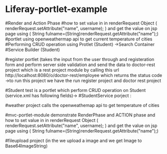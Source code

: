 # Liferay-portlet-example
#Render and Action Phase 
#how to set  value in  in renderRequest Object  ( renderRequest.setAttribute("name", username); )  and get the value on jsp page using ( String fulname=(String)renderRequest.getAttribute("name");) 
#portlet using openweathermap api to  get  current temperature of cities 
#Performing CRUD operation using Protlet (Student) ->Search Container 
#Service Builder (Student)

#register portlet (takes the input from the user through and  registeration form and perform server side validation and send the data to doctor-rest project which is a rest project module by calling this url http://localhost:8080/o/doctor-rest/employee  which returns the status code ->to run this project we have the run register project and doctor rest project


#Student test is a portlet which perform CRUD operation on Student (service.xml has following fields)->
#StudentService porject :
<entity name="Student" local-service="true" remote-service="true" table="student">
     	<column name="studentId" type="long" primary="true" />
        <column name="name" type="String" />
        <column name="email" type="String" />
        <column name="education" type="String" />
 </entity>

#weather project calls the openweathemap api to get temperature of cities

#mvc-portlet-module demonstrate RenderPhase and ACTION phase and  how to set  value in  in renderRequest Object  ( renderRequest.setAttribute("name", username); )  and get the value on jsp page using ( String fulname=(String)renderRequest.getAttribute("name");) 

#fileupload project (in the we upload a image and we get  Image to  Base64ImageString)
